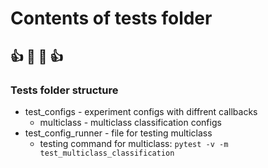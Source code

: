 # Contents of tests folder
:+1:    :metal: :metal:    :+1:
----

### Tests folder structure
- test_configs - experiment configs with diffrent callbacks
    - multiclass - multiclass classification configs
- test_config_runner - file for testing multiclass
    - testing command for multiclass: ```pytest -v -m test_multiclass_classification```